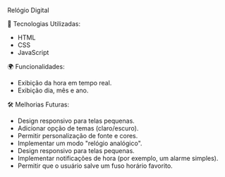Relógio Digital

🚀 Tecnologias Utilizadas:

- HTML
- CSS
- JavaScript

🌍 Funcionalidades:

- Exibição da hora em tempo real.
- Exibição dia, mês e ano.

🛠 Melhorias Futuras:

- Design responsivo para telas pequenas.
- Adicionar opção de temas (claro/escuro).
- Permitir personalização de fonte e cores.
- Implementar um modo "relógio analógico".
- Design responsivo para telas pequenas.
- Implementar notificações de hora (por exemplo, um alarme simples).
- Permitir que o usuário salve um fuso horário favorito.
